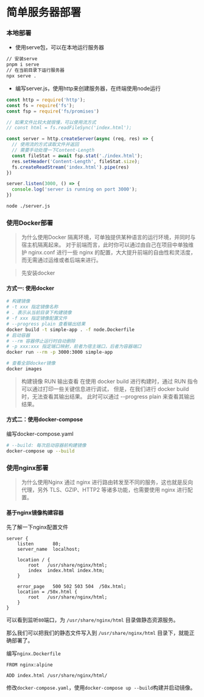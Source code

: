 # 简单服务器部署

### 本地部署

- 使用serve包，可以在本地运行服务器
```bash
// 安装serve
pnpm i serve
// 在当前目录下运行服务器
npx serve .
```
- 编写server.js，使用http来创建服务器，在终端使用node运行

```js
const http = require('http');
const fs = require('fs');
const fsp = require('fs/promises')

// 如果文件比较大就很慢，可以使用流方式
// const html = fs.readFileSync('index.html');

const server = http.createServer(async (req, res) => {
  // 使用流的方式读取文件并返回
  // 需要手动处理一下Content-Length
  const fileStat = await fsp.stat('./index.html');
  res.setHeader('Content-Length', fileStat.size);
  fs.createReadStream('index.html').pipe(res)
})

server.listen(3000, () => {
  console.log('server is running on port 3000');
})
```

```bash
node ./server.js
```

### 使用Docker部署

> 为什么使用Docker
> 隔离环境，可单独提供某种语言的运行环境，并同时与宿主机隔离起来。
> 对于前端而言，此时你可以通过由自己在项目中单独维护 nginx.conf 进行一些 nginx 的配置，大大提升前端的自由性和灵活度，而无需通过运维或者后端来进行。

> 先安装docker

#### 方式一: 使用docker

```bash
# 构建镜像
# -t xxx 指定镜像名称
# . 表示从当前目录下构建镜像
# -f xxx 指定镜像配置文件
# --progress plain 查看输出结果
docker build -t simple-app . -f node.Dockerfile
# 启动容器
# --rm 容器停止运行时自动删除
# -p xxx:xxx 指定端口映射，前者为宿主端口，后者为容器端口
docker run --rm -p 3000:3000 simple-app

# 查看全部docker镜像
docker images
```

> 构建镜像 RUN 输出查看
> 在使用 docker build 进行构建时，通过 RUN 指令可以通过打印一些关键信息进行调试，
> 但是，在我们进行 docker build 时，无法查看其输出结果。
> 此时可以通过 --progress plain 来查看其输出结果。

#### 方式二：使用docker-compose

编写docker-compose.yaml

```bash
# --build: 每次启动容器前构建镜像
docker-compose up --build
```

### 使用nginx部署

> 为什么使用Nginx
> 通过 nginx 进行路由转发至不同的服务，这也就是反向代理，另外 TLS、GZIP、HTTP2 等诸多功能，也需要使用 nginx 进行配置。

#### 基于nginx镜像构建容器

先了解一下nginx配置文件

```
server {
    listen       80;
    server_name  localhost;

    location / {
        root   /usr/share/nginx/html;
        index  index.html index.htm;
    }

    error_page   500 502 503 504  /50x.html;
    location = /50x.html {
        root   /usr/share/nginx/html;
    }
}
```

可以看到监听`80`端口，为 `/usr/share/nginx/html` 目录做静态资源服务。

那么我们可以把我们的静态文件写入到 `/usr/share/nginx/html` 目录下，就能正确部署了。

编写`nginx.Dockerfile`

```
FROM nginx:alpine

ADD index.html /usr/share/nginx/html/
```

修改`docker-compose.yaml`，使用`docker-compose up --build`构建并启动镜像。
